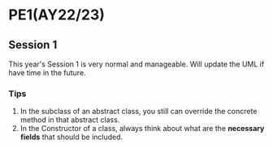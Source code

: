 # PE1(AY22/23)

## Session 1

This year's Session 1 is very normal and manageable. Will update the UML if have time in the future.

### Tips

1. In the subclass of an abstract class, you still can override the concrete method in that abstract class.
2. In the Constructor of a class, always think about what are the **necessary fields** that should be included.

